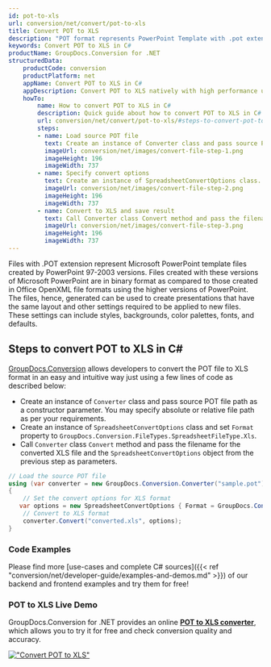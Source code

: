 ```yaml
---
id: pot-to-xls
url: conversion/net/convert/pot-to-xls
title: Convert POT to XLS
description: "POT format represents PowerPoint Template with .pot extension. Learn how to convert POT to XLS file programmatically in C# language using GroupDocs.Conversion for .NET library."
keywords: Convert POT to XLS in C#
productName: GroupDocs.Conversion for .NET
structuredData:
    productCode: conversion
    productPlatform: net
    appName: Convert POT to XLS in C#
    appDescription: Convert POT to XLS natively with high performance using C# language and server side GroupDocs.Conversion for .NET APIs, without the use of any software like Microsoft or Open Office.
    howTo:
        name: How to convert POT to XLS in C# 
        description: Quick guide about how to convert POT to XLS in C# with high performance and accuracy.
        url: conversion/net/convert/pot-to-xls/#steps-to-convert-pot-to-xls-in-c
        steps:
        - name: Load source POT file 
          text: Create an instance of Converter class and pass source POT file path as a constructor parameter. You may specify absolute or relative file path as per your requirements. 
          imageUrl: conversion/net/images/convert-file-step-1.png
          imageHeight: 196
          imageWidth: 737
        - name: Specify convert options 
          text: Create an instance of SpreadsheetConvertOptions class.
          imageUrl: conversion/net/images/convert-file-step-2.png
          imageHeight: 196
          imageWidth: 737
        - name: Convert to XLS and save result 
          text: Call Converter class Convert method and pass the filename for the converted HTML file and the SpreadsheetConvertOptions object from the previous step as parameters.
          imageUrl: conversion/net/images/convert-file-step-3.png
          imageHeight: 196
          imageWidth: 737
---
```


Files with .POT extension represent Microsoft PowerPoint template files created by PowerPoint 97-2003 versions. Files created with these versions of Microsoft PowerPoint are in binary format as compared to those created in Office OpenXML file formats using the higher versions of PowerPoint. The files, hence, generated can be used to create presentations that have the same layout and other settings required to be applied to new files. These settings can include styles, backgrounds, color palettes, fonts, and defaults.

## Steps to convert POT to XLS in C#

[GroupDocs.Conversion](https://products.groupdocs.com/conversion/net) allows developers to convert the POT file to XLS format in an easy and intuitive way just using a few lines of code as described below:

* Create an instance of `Converter` class and pass source POT file path as a constructor parameter. You may specify absolute or relative file path as per your requirements. 
* Create an instance of `SpreadsheetConvertOptions` class and set `Format` property to `GroupDocs.Conversion.FileTypes.SpreadsheetFileType.Xls`.
* Call `Converter` class `Convert` method and pass the filename for the converted XLS file and the `SpreadsheetConvertOptions` object from the previous step as parameters.

```csharp
// Load the source POT file
using (var converter = new GroupDocs.Conversion.Converter("sample.pot"))
{
    // Set the convert options for XLS format
   var options = new SpreadsheetConvertOptions { Format = GroupDocs.Conversion.FileTypes.SpreadsheetFileType.Xls };
    // Convert to XLS format
    converter.Convert("converted.xls", options);
}
```

### Code Examples

Please find more [use-cases and complete C# sources]({{< ref "conversion/net/developer-guide/examples-and-demos.md" >}}) of our backend and frontend examples and try them for free!

### POT to XLS Live Demo

GroupDocs.Conversion for .NET provides an online [**POT to XLS converter**](https://products.groupdocs.app/conversion/pot-to-xls), which allows you to try it for free and check conversion quality and accuracy.

[!["Convert POT to XLS"](conversion/net/images/convert-to-xls/convert-pot-to-xls.png)](https://products.groupdocs.app/conversion/pot-to-xls)